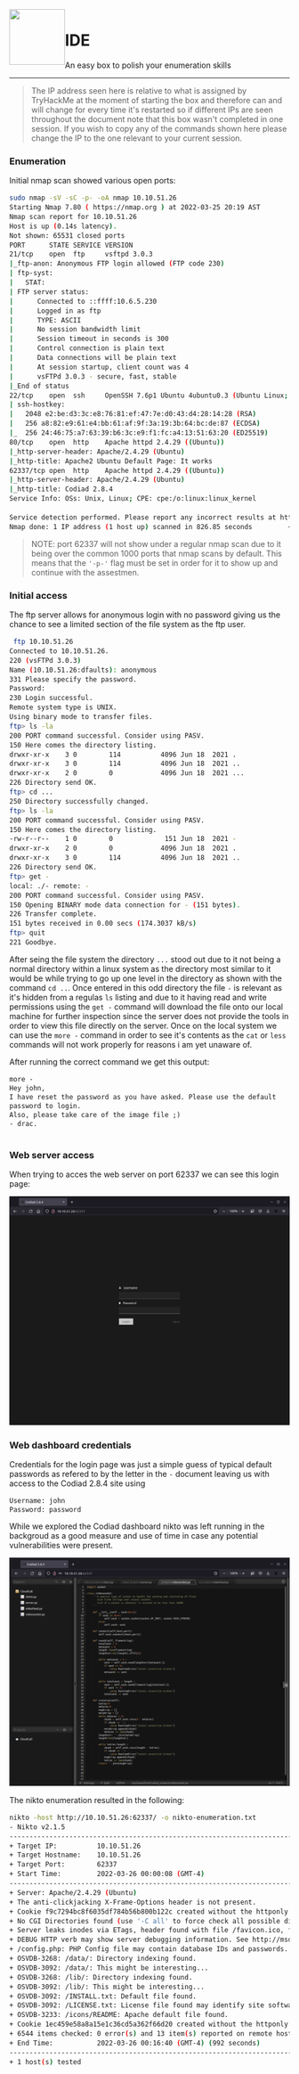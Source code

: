 <img src="https://tryhackme-images.s3.amazonaws.com/room-icons/3ce8e9c4d1da5eefef690e11f75798c7.png" width="100" height="100" align="left">

# IDE

An easy box to polish your enumeration skills

---

> The IP address seen here is relative to what is assigned by TryHackMe at the moment of starting the box and therefore can and will change for every time it's restarted so if different IPs are seen throughout the document note that this box wasn't completed in one session. If you wish to copy any of the commands shown here please change the IP to the one relevant to your current session.

### Enumeration

Initial nmap scan showed various open ports:

```sh
sudo nmap -sV -sC -p- -oA nmap 10.10.51.26
Starting Nmap 7.80 ( https://nmap.org ) at 2022-03-25 20:19 AST
Nmap scan report for 10.10.51.26
Host is up (0.14s latency).
Not shown: 65531 closed ports
PORT      STATE SERVICE VERSION
21/tcp    open  ftp     vsftpd 3.0.3
|_ftp-anon: Anonymous FTP login allowed (FTP code 230)
| ftp-syst: 
|   STAT: 
| FTP server status:
|      Connected to ::ffff:10.6.5.230
|      Logged in as ftp
|      TYPE: ASCII
|      No session bandwidth limit
|      Session timeout in seconds is 300
|      Control connection is plain text
|      Data connections will be plain text
|      At session startup, client count was 4
|      vsFTPd 3.0.3 - secure, fast, stable
|_End of status
22/tcp    open  ssh     OpenSSH 7.6p1 Ubuntu 4ubuntu0.3 (Ubuntu Linux; protocol 2.0)
| ssh-hostkey: 
|   2048 e2:be:d3:3c:e8:76:81:ef:47:7e:d0:43:d4:28:14:28 (RSA)
|   256 a8:82:e9:61:e4:bb:61:af:9f:3a:19:3b:64:bc:de:87 (ECDSA)
|_  256 24:46:75:a7:63:39:b6:3c:e9:f1:fc:a4:13:51:63:20 (ED25519)
80/tcp    open  http    Apache httpd 2.4.29 ((Ubuntu))
|_http-server-header: Apache/2.4.29 (Ubuntu)
|_http-title: Apache2 Ubuntu Default Page: It works
62337/tcp open  http    Apache httpd 2.4.29 ((Ubuntu))
|_http-server-header: Apache/2.4.29 (Ubuntu)
|_http-title: Codiad 2.8.4
Service Info: OSs: Unix, Linux; CPE: cpe:/o:linux:linux_kernel

Service detection performed. Please report any incorrect results at https://nmap.org/submit/ .
Nmap done: 1 IP address (1 host up) scanned in 826.85 seconds         ~13m:46s 

```

> NOTE: port 62337 will not show under a regular nmap scan due to it being over the common 1000 ports that nmap scans by default. This means that the `'-p-'` flag must be set in order for it to show up and continue with the assestmen.

### Initial access

The ftp server allows for anonymous login with no password giving us the chance to see a limited section of the file system as the ftp user.

```sh
 ftp 10.10.51.26
Connected to 10.10.51.26.
220 (vsFTPd 3.0.3)
Name (10.10.51.26:dfaults): anonymous
331 Please specify the password.
Password:
230 Login successful.
Remote system type is UNIX.
Using binary mode to transfer files.
ftp> ls -la
200 PORT command successful. Consider using PASV.
150 Here comes the directory listing.
drwxr-xr-x    3 0        114          4096 Jun 18  2021 .
drwxr-xr-x    3 0        114          4096 Jun 18  2021 ..
drwxr-xr-x    2 0        0            4096 Jun 18  2021 ...
226 Directory send OK.
ftp> cd ...
250 Directory successfully changed.
ftp> ls -la
200 PORT command successful. Consider using PASV.
150 Here comes the directory listing.
-rw-r--r--    1 0        0             151 Jun 18  2021 -
drwxr-xr-x    2 0        0            4096 Jun 18  2021 .
drwxr-xr-x    3 0        114          4096 Jun 18  2021 ..
226 Directory send OK.
ftp> get -
local: ./- remote: -
200 PORT command successful. Consider using PASV.
150 Opening BINARY mode data connection for - (151 bytes).
226 Transfer complete.
151 bytes received in 0.00 secs (174.3037 kB/s)
ftp> quit
221 Goodbye.  
```

After seing the file system the directory `...` stood out due to it not being a normal directory within a linux system as the directory most similar to it would be while trying to go up one level in the directory as shown with the command `cd ..`. Once entered in this odd directory the file `-` is relevant as it's hidden from a regulas `ls` listing and due to it having read and write permissions using the `get -` command will download the file onto our local machine for further inspection since the server does not provide the tools in order to view this file directly on the server. Once on the local system we can use the `more -` command in order to see it's contents as the `cat` or `less` commands will not work properly for reasons i am yet unaware of.

After running the correct command we get this output:

```
more -
Hey john,
I have reset the password as you have asked. Please use the default password to login. 
Also, please take care of the image file ;)
- drac.


```

### Web server access

When trying to acces the web server on port 62337 we can see this login page:

![](../assets/2022-03-26-00-09-29.png)

### Web dashboard credentials

Credentials for the login page was just a simple guess of typical default passwords as refered to by the letter in the `-` document leaving us with access to the Codiad 2.8.4 site using

```
Username: john
Password: password
```

While we explored the Codiad dashboard nikto was left running in the backgroud as a good measure and use of time in case any potential vulnerabilities were present.

![](../assets/2022-03-26-00-12-03.png)

The nikto enumeration resulted in the following:

```sh
nikto -host http://10.10.51.26:62337/ -o nikto-enumeration.txt
- Nikto v2.1.5
---------------------------------------------------------------------------
+ Target IP:          10.10.51.26
+ Target Hostname:    10.10.51.26
+ Target Port:        62337
+ Start Time:         2022-03-26 00:00:08 (GMT-4)
---------------------------------------------------------------------------
+ Server: Apache/2.4.29 (Ubuntu)
+ The anti-clickjacking X-Frame-Options header is not present.
+ Cookie f9c7294bc8f6035df784b56b800b122c created without the httponly flag
+ No CGI Directories found (use '-C all' to force check all possible dirs)
+ Server leaks inodes via ETags, header found with file /favicon.ico, fields: 0x47e 0x5c5045aa328fe 
+ DEBUG HTTP verb may show server debugging information. See http://msdn.microsoft.com/en-us/library/e8z01xdh%28VS.80%29.aspx for details.
+ /config.php: PHP Config file may contain database IDs and passwords.
+ OSVDB-3268: /data/: Directory indexing found.
+ OSVDB-3092: /data/: This might be interesting...
+ OSVDB-3268: /lib/: Directory indexing found.
+ OSVDB-3092: /lib/: This might be interesting...
+ OSVDB-3092: /INSTALL.txt: Default file found.
+ OSVDB-3092: /LICENSE.txt: License file found may identify site software.
+ OSVDB-3233: /icons/README: Apache default file found.
+ Cookie 1ec459e58a8a15e1c36cd5a362f66d20 created without the httponly flag
+ 6544 items checked: 0 error(s) and 13 item(s) reported on remote host
+ End Time:           2022-03-26 00:16:40 (GMT-4) (992 seconds)
---------------------------------------------------------------------------
+ 1 host(s) tested                                                                                                                                                                                                                                  ~16m:32s 

```
